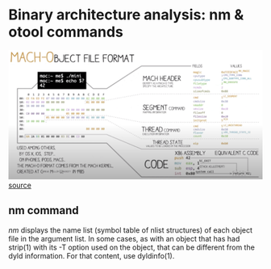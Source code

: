 # Binary architecture analysis: nm & otool commands

![](img/mach-o.png)
[source](https://www.youtube.com/watch?v=RInasZ0IwMA)
## nm command

*nm* displays the name list (symbol table of nlist structures) of each object file in
       the argument list.  In some cases, as with an object that has had strip(1) with its
       -T option used on the object, that can be different from the dyld information.  For
       that content, use dyldinfo(1).
